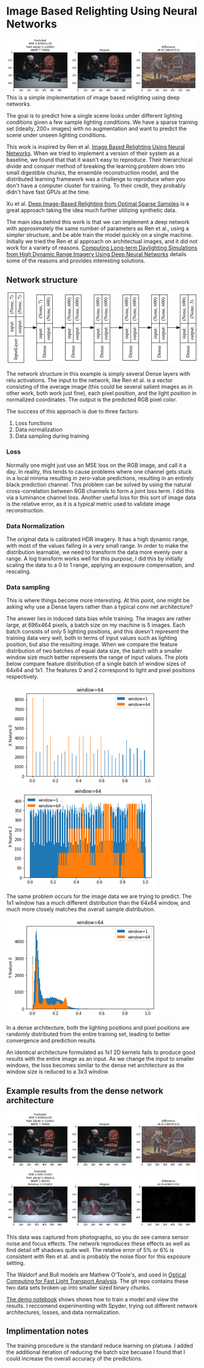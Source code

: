 # Image Based Relighting Using Neural Networks
<img style="float: center;" src=./documents/waldorf_example.png>
This is a simple implementation of image based relighting using deep networks.

The goal is to predict how a single scene looks under different lighting conditions given a few sample lighting conditions.  We have a sparse training set (ideally, 200+ images) with no augmentation and want to predict the scene under unseen lighting conditions.

This work is inspired by Ren et al. [Image Based Relighting Using Neural Networks](https://www.microsoft.com/en-us/research/video/image-based-relighting-using-neural-networks-2/). When we tried to implement a version of their system as a baseline, we found that that it wasn't easy to reproduce. Their hierarchical divide and conquer method of breaking the learning problem down into small digestible chunks, the ensemble reconstruction model, and the distributed learning framework was a challenge to reproduce when you don't have a computer cluster for training.  To their credit, they probably didn't have fast GPUs at the time.

Xu et al. [Deep Image-Based Relighting from Optimal Sparse Samples](https://dl.acm.org/citation.cfm?doid=3197517.3201313) is a great approach taking the idea much further utilizing synthetic data.


The main idea behind this work is that we can implement a deep network with approximately the same number of parameters as Ren et al., using a simpler structure, and be able train the model quickly on a single machine.  Initially we tried the Ren et al approach on architectual images, and it did not work for a variety of reasons.  [Computing Long-term Daylighting Simulations from High Dynamic Range Imagery Using Deep Neural Networks](https://www.ashrae.org/File%20Library/Conferences/Specialty%20Conferences/2018%20Building%20Performance%20Analysis%20Conference%20and%20SimBuild/Papers/C018.pdf) details some of the reasons and provides interesting solutions.

## Network structure
<img style="float: center;" src=./documents/network_structure.png>

The network structure in this example is simply several Dense layers with relu activations.  The input to the network, like Ren et al. is a vector consisting of the average image (this could be several salient images as in other work, both work just fine), each pixel position, and the light position in normalized coordinates.  The output is the predicted RGB pixel color.

The success of this approach is due to three factors: 
1. Loss functions
2. Data normalization
3. Data sampling during training  

### Loss
Normally one might just use an MSE loss on the RGB image, and call it a day.  In reality, this tends to cause problems where one channel gets stuck in a local minima resulting in zero-value predictions, resulting in an entirely black prediction channel.  This problem can be solved by using the natural cross-correlation between RGB channels to form a joint loss term.  I did this via a luminance channel loss. Another useful loss for this sort of image data is the relative error, as it is a typical metric used to validate image reconstruction. 

### Data Normalization
The original data is calibrated HDR imagery. It has a high dynamic range, with most of the values falling in a very small range.  In order to make the distribution learnable, we need to transform the data more evenly over a range.  A log transform works well for this purpose,  I did this by initially scaling the data to a 0 to 1 range, applying an exposure compensation, and rescaling.  

### Data sampling
This is where things become more interesting. At this point, one might be asking why use a Dense layers rather than a typical conv net architecture?

The answer lies in induced data bias while training.  The images are rather large, at 696x464 pixels, a batch size on my machine is 5 images.  Each batch consists of only 5 lighting positions, and this doesn't represent the training data very well, both in terms of input values such as lighting position, but also the resulting image.  When we compare the feature distribution of two batches of equal data size, the batch with a smaller window size much better represents the range of input values.  The plots below compare feature distribution of a single batch of window sizes of 64x64 and 1x1. The features 0 and 2 correspond to light and pixel positions respectively.

<img style="float: center;" src=./documents/features_0_per_batch.png>
<img style="float: center;" src=./documents/features_2_per_batch.png>

The same problem occurs for the image data we are trying to predict.  The 1x1 window has a much different distribution than the 64x64 window, and much more closely matches the overall
sample distribution.

<img style="float: center;" src=./documents/yfeatures_0_per_batch.png>


In a dense architecture, both the lighting positions and pixel positions are randomly distributed from the entire training set, leading to better convergence and prediction results.

An identical architecture formulated as 1x1 2D kernels fails to produce good results with the entire image as an input.  As we change the input to smaller windows, the loss becomes similar to the dense net architecture as the window size is reduced to a 3x3 window.  




## Example results from the dense network architecture

<img style="float: center;" src=./documents/waldorf_example.png>

<img style="float: center;" src=./documents/bull_example.png>

This data was captured from photographs, so you do see camera sensor noise and focus effects.  The network reproduces these effects as well as find detail off shadows quite well.  The relative error of 5% or 6% is consistent with Ren et al. and is probably the noise floor for this exposure setting.

The Waldorf and Bull models are Mathew O'Toole's, and used in [Optical Computing for Fast Light Transport Analysis](http://www.cs.cmu.edu/~motoole2/opticalcomputing.html).  The git repo contains these two data sets broken up into smaller sized binary chunks.

[The demo notebook](demo.ipynb") shows shows how to train a model and view the results.  I reccomend experimenting with Spyder, trying out different network architectures, losses, and data normalization.

## Implimentation notes

The training procedure is the standard reduce learning on platuea.  I added the additional iteration of reducing the batch size becuase I found that I could increase the overall accuracy of the predictions. 

